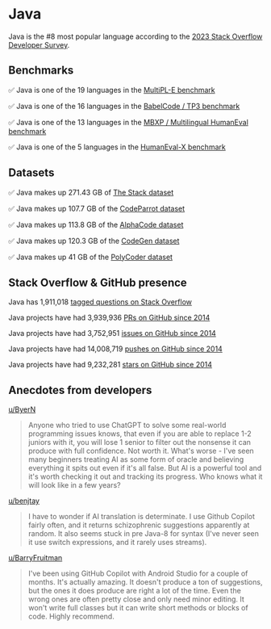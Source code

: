 # Java

Java is the #8 most popular language according to the [2023 Stack Overflow Developer Survey](https://survey.stackoverflow.co/2023/#section-most-popular-technologies-programming-scripting-and-markup-languages).

## Benchmarks

✅ Java is one of the 19 languages in the [MultiPL-E benchmark](https://blog.continue.dev/an-introduction-to-code-llm-benchmarks-for-software-engineers/#:~:text=couple%20notable%20mentions-,4.%20MultiPL%2DE,-Creator%3A%20Northeastern)

✅ Java is one of the 16 languages in the [BabelCode / TP3 benchmark](https://blog.continue.dev/an-introduction-to-code-llm-benchmarks-for-software-engineers/#:~:text=amazon%2Dscience/mxeval-,12.%20BabelCode%20/%20TP3,-Creator%3A%20Google)

✅ Java is one of the 13 languages in the [MBXP / Multilingual HumanEval benchmark](https://blog.continue.dev/an-introduction-to-code-llm-benchmarks-for-software-engineers/#:~:text=11.%20MBXP%20/%20Multilingual%20HumanEval)

✅ Java is one of the 5 languages in the [HumanEval-X benchmark](https://blog.continue.dev/an-introduction-to-code-llm-benchmarks-for-software-engineers/#:~:text=Some%20multilingual%C2%A0benchmarks-,10.%20HumanEval%2DX,-Creator%3A%20Tsinghua)

## Datasets

✅ Java makes up 271.43 GB of [The Stack dataset](https://arxiv.org/abs/2211.15533)

✅ Java makes up 107.7 GB of the [CodeParrot dataset](https://huggingface.co/datasets/codeparrot/github-code)

✅ Java makes up 113.8 GB of the [AlphaCode dataset](https://arxiv.org/abs/2203.07814)

✅ Java makes up 120.3 GB of the [CodeGen dataset](https://arxiv.org/abs/2203.13474)

✅ Java makes up 41 GB of the [PolyCoder dataset](https://arxiv.org/abs/2202.13169)

## Stack Overflow & GitHub presence

Java has 1,911,018 [tagged questions on Stack Overflow](https://stackoverflow.com/tags)

Java projects have had 3,939,936 [PRs on GitHub since 2014](https://madnight.github.io/githut/#/pull_requests/2023/3)

Java projects have had 3,752,951 [issues on GitHub since 2014](https://madnight.github.io/githut/#/issues/2023/3)

Java projects have had 14,008,719 [pushes on GitHub since 2014](https://madnight.github.io/githut/#/pushes/2023/3)

Java projects have had 9,232,281 [stars on GitHub since 2014](https://madnight.github.io/githut/#/stars/2023/3)

## Anecdotes from developers

[u/ByerN](https://www.reddit.com/r/java/comments/163eltc/comment/jy2asuq/?utm_source=share&utm_medium=web2x&context=3)
> Anyone who tried to use ChatGPT to solve some real-world programming issues knows, that even if you are able to replace 1-2 juniors with it, you will lose 1 senior to filter out the nonsense it can produce with full confidence. Not worth it. What's worse - I've seen many beginners treating AI as some form of oracle and believing everything it spits out even if it's all false. But AI is a powerful tool and it's worth checking it out and tracking its progress. Who knows what it will look like in a few years?

[u/benjtay](https://www.reddit.com/r/java/comments/16lu4wb/comment/k14rnx3/?utm_source=share&utm_medium=web2x&context=3)
> I have to wonder if AI translation is determinate. I use Github Copilot fairly often, and it returns schizophrenic suggestions apparently at random. It also seems stuck in pre Java-8 for syntax (I've never seen it use switch expressions, and it rarely uses streams).

[u/BarryFruitman](https://www.reddit.com/r/java/comments/176t5vb/comment/k4rwd2t/?utm_source=share&utm_medium=web2x&context=3)
> I've been using GitHub Copilot with Android Studio for a couple of months. It's actually amazing. It doesn't produce a ton of suggestions, but the ones it does produce are right a lot of the time. Even the wrong ones are often pretty close and only need minor editing. It won't write full classes but it can write short methods or blocks of code. Highly recommend.